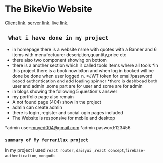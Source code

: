 # The BikeVio Website

[Client link](https://github.com/programming-hero-web-course1/manufacturer-website-client-side-muyed-moktadir).
[server link](https://github.com/programming-hero-web-course1/manufacturer-website-server-side-muyed-moktadir).
[live link](https://ferrarilux.web.app/).


## ` What i have done in my project`
* in homepage there is a website name with quotes with a Banner and 6 items with menufectuurer description,quantity,price etc
* there also two component showing on bottom 
* there is a another section which is called tools Items where all tools
*in this project there is a book now btton and when log in booked will be done  be done when user logged in.
*JWT token  for email/password based authentication and add loading spinner 
*there is dashboad both user and admin .some part are for user and some are for admin
* in blogs showing the following 5 question's answer
* my portfolio page also remain
* A not found page (404) show in the project
* admin can create admin 
* there is login ,register and social login pages included
* The Website is responsive for mobile and desktop

*admin user:muyed004@gmail.com
*admin pasword:123456



### `summary of My ferrarilux project`

In my project i used `react router`, `daisyui `,`react concept`,`firebase-authentication`, `mongodb`